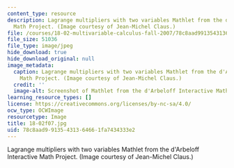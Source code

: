 ```yaml
---
content_type: resource
description: Lagrange multipliers with two variables Mathlet from the d'Arbeloff Interactive
  Math Project. (Image courtesy of Jean-Michel Claus.)
file: /courses/18-02-multivariable-calculus-fall-2007/78c8aad99135431364661fa7434333e2_18-02f07.jpg
file_size: 51036
file_type: image/jpeg
hide_download: true
hide_download_original: null
image_metadata:
  caption: Lagrange multipliers with two variables Mathlet from the d'Arbeloff Interactive
    Math Project. (Image courtesy of Jean-Michel Claus.)
  credit: ''
  image-alt: Screenshot of Mathlet from the d'Arbeloff Interactive Math Project.
learning_resource_types: []
license: https://creativecommons.org/licenses/by-nc-sa/4.0/
ocw_type: OCWImage
resourcetype: Image
title: 18-02f07.jpg
uid: 78c8aad9-9135-4313-6466-1fa7434333e2
---
```

Lagrange multipliers with two variables Mathlet from the d'Arbeloff Interactive Math Project. (Image courtesy of Jean-Michel Claus.)